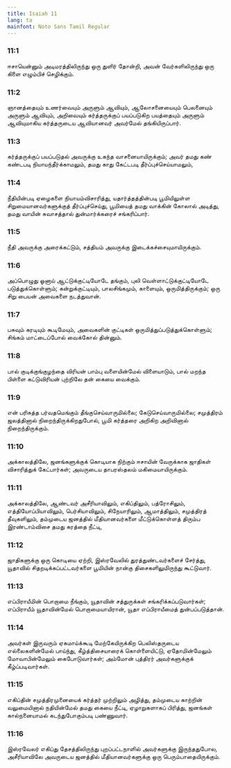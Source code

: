 ```yaml
---
title: Isaiah 11
lang: ta
mainfont: Noto Sans Tamil Regular
---
```


###  11:1

ஈசாயென்னும் அடிமரத்திலிருந்து ஒரு துளிர் தோன்றி, அவன் வேர்களிலிருந்து ஒரு கிளை எழும்பிச் செழிக்கும்.

###  11:2

ஞானத்தையும் உணர்வையும் அருளும் ஆவியும், ஆலோசனையையும் பெலனையும் அருளும் ஆவியும், அறிவையும் கர்த்தருக்குப் பயப்படுகிற பயத்தையும் அருளும் ஆவியுமாகிய கர்த்தருடைய ஆவியானவர் அவர்மேல் தங்கியிருப்பார்.

###  11:3

கர்த்தருக்குப் பயப்படுதல் அவருக்கு உகந்த வாசனையாயிருக்கும்; அவர் தமது கண் கண்டபடி நியாயந்தீர்க்காமலும், தமது காது கேட்டபடி தீர்ப்புச்செய்யாமலும்,

###  11:4

நீதியின்படி ஏழைகளை நியாயம்விசாரித்து, யதார்த்தத்தின்படி பூமியிலுள்ள சிறுமையானவர்களுக்குத் தீர்ப்புச்செய்து, பூமியைத் தமது வாக்கின் கோலால் அடித்து, தமது வாயின் சுவாசத்தால் துன்மார்க்கரைச் சங்கரிப்பார்.

###  11:5

நீதி அவருக்கு அரைக்கட்டும், சத்தியம் அவருக்கு இடைக்கச்சையுமாயிருக்கும்.

###  11:6

அப்பொழுது ஓனாய் ஆட்டுக்குட்டியோடே தங்கும், புலி வெள்ளாட்டுக்குட்டியோடே படுத்துக்கொள்ளும்; கன்றுக்குட்டியும், பாலசிங்கமும், காளையும், ஒருமித்திருக்கும்; ஒரு சிறு பையன் அவைகளை நடத்துவான்.

###  11:7

பசுவும் கரடியும் கூடிமேயும், அவைகளின் குட்டிகள் ஒருமித்துப்படுத்துக்கொள்ளும்; சிங்கம் மாட்டைப்போல் வைக்கோல் தின்னும்.

###  11:8

பால் குடிக்குங்குழந்தை விரியன் பாம்பு வளையின்மேல் விளையாடும், பால் மறந்த பிள்ளை கட்டுவிரியன் புற்றிலே தன் கையை வைக்கும்.

###  11:9

என் பரிசுத்த பர்வதமெங்கும் தீங்குசெய்வாருமில்லை; கேடுசெய்வாருமில்லை; சமுத்திரம் ஜலத்தினால் நிறைந்திருக்கிறதுபோல், பூமி கர்த்தரை அறிகிற அறிவினால் நிறைந்திருக்கும்.

###  11:10

அக்காலத்திலே, ஜனங்களுக்குக் கொடியாக நிற்கும் ஈசாயின் வேருக்காக ஜாதிகள் விசாரித்துக் கேட்பார்கள்; அவருடைய தாபரஸ்தலம் மகிமையாயிருக்கும்.

###  11:11

அக்காலத்திலே, ஆண்டவர் அசீரியாவிலும், எகிப்திலும், பத்ரோசிலும், எத்தியோப்பியாவிலும், பெர்சியாவிலும், சிநேயாரிலும், ஆமாத்திலும், சமுத்திரத் தீவுகளிலும், தம்முடைய ஜனத்தில் மீதியானவர்களை மீட்டுக்கொள்ளத் திரும்ப இரண்டாம்விசை தமது கரத்தை நீட்டி,

###  11:12

ஜாதிகளுக்கு ஒரு கொடியை ஏற்றி, இஸ்ரவேலில் துரத்துண்டவர்களைச் சேர்த்து, யூதாவில் சிதறடிக்கப்பட்டவர்களை பூமியின் நான்கு திசைகளிலுமிருந்து கூட்டுவார்.

###  11:13

எப்பிராயீமின் பொறாமை நீங்கும், யூதாவின் சத்துருக்கள் சங்கரிக்கப்படுவார்கள்; எப்பிராயீம் யூதாவின்மேல் பொறாமையாயிரான், யூதா எப்பிராயீமைத் துன்பப்படுத்தான்.

###  11:14

அவர்கள் இருவரும் ஏகமாய்க்கூடி மேற்கேயிருக்கிற பெலிஸ்தருடைய எல்லைகளின்மேல் பாய்ந்து, கீழ்த்திசையாரைக் கொள்ளையிட்டு, ஏதோமின்மேலும் மோவாபின்மேலும் கைபோடுவார்கள்; அம்மோன் புத்திரர் அவர்களுக்குக் கீழ்ப்படிவார்கள்.

###  11:15

எகிப்தின் சமுத்திரமுனையைக் கர்த்தர் முற்றிலும் அழித்து, தம்முடைய காற்றின் வலுமையினால் நதியின்மேல் தமது கையை நீட்டி, ஏழாறுகளாகப் பிரித்து, ஜனங்கள் கால்நனையாமல் கடந்துபோகும்படி பண்ணுவார்.

###  11:16

இஸ்ரவேலர் எகிப்து தேசத்திலிருந்து புறப்பட்டநாளில் அவர்களுக்கு இருந்ததுபோல, அசீரியாவிலே அவருடைய ஜனத்தில் மீதியானவர்களுக்கு ஒரு பெரும்பாதையிருக்கும்.

